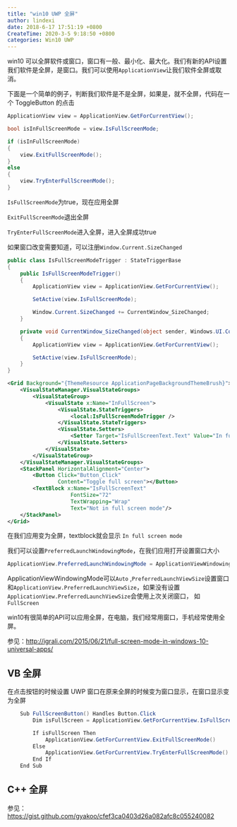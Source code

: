 ```yaml
---
title: "win10 UWP 全屏"
author: lindexi
date: 2018-6-17 17:51:19 +0800
CreateTime: 2020-3-5 9:18:50 +0800
categories: Win10 UWP
---
```


win10 可以全屏软件或窗口，窗口有一般、最小化、最大化。我们有新的API设置我们软件是全屏，是窗口。我们可以使用`ApplicationView`让我们软件全屏或取消。

<!--more-->



<div id="toc"></div>

下面是一个简单的例子，判断我们软件是不是全屏，如果是，就不全屏，代码在一个 ToggleButton 的点击

```csharp
ApplicationView view = ApplicationView.GetForCurrentView();

bool isInFullScreenMode = view.IsFullScreenMode;

if (isInFullScreenMode)  
{
    view.ExitFullScreenMode();
}
else  
{
    view.TryEnterFullScreenMode();
}
```

`IsFullScreenMode`为true，现在应用全屏

`ExitFullScreenMode`退出全屏

`TryEnterFullScreenMode`进入全屏，进入全屏成功true

如果窗口改变需要知道，可以注册`Window.Current.SizeChanged`

```csharp
public class IsFullScreenModeTrigger : StateTriggerBase  
{
    public IsFullScreenModeTrigger()
    {
        ApplicationView view = ApplicationView.GetForCurrentView();

        SetActive(view.IsFullScreenMode);

        Window.Current.SizeChanged += CurrentWindow_SizeChanged;
    }

    private void CurrentWindow_SizeChanged(object sender, Windows.UI.Core.WindowSizeChangedEventArgs e)
    {
        ApplicationView view = ApplicationView.GetForCurrentView();

        SetActive(view.IsFullScreenMode);
    }
}

```



```xml
<Grid Background="{ThemeResource ApplicationPageBackgroundThemeBrush}">  
    <VisualStateManager.VisualStateGroups>
        <VisualStateGroup>
            <VisualState x:Name="InFullScreen">
                <VisualState.StateTriggers>
                    <local:IsFullScreenModeTrigger />
                </VisualState.StateTriggers>
                <VisualState.Setters>
                    <Setter Target="IsFullScreenText.Text" Value="In full screen mode" />
                </VisualState.Setters>
            </VisualState>
        </VisualStateGroup>
    </VisualStateManager.VisualStateGroups>
    <StackPanel HorizontalAlignment="Center">
        <Button Click="Button_Click" 
                Content="Toggle full screen"></Button>
        <TextBlock x:Name="IsFullScreenText" 
                    FontSize="72" 
                    TextWrapping="Wrap" 
                    Text="Not in full screen mode"/>
    </StackPanel>
</Grid>  
```

在我们应用变为全屏，textblock就会显示 `In full screen mode`

我们可以设置`PreferredLaunchWindowingMode`，在我们应用打开设置窗口大小

```csharp
ApplicationView.PreferredLaunchWindowingMode = ApplicationViewWindowingMode.FullScreen;
```

ApplicationViewWindowingMode可以`Auto` ,`PreferredLaunchViewSize`设置窗口和`ApplicationView.PreferredLaunchViewSize`，如果没有设置`ApplicationView.PreferredLaunchViewSize`会使用上次关闭窗口， 如`FullScreen`

win10有很简单的API可以应用全屏，在电脑，我们经常用窗口，手机经常使用全屏。

参见：http://igrali.com/2015/06/21/full-screen-mode-in-windows-10-universal-apps/

<!-- 对于窗口大小，参见：win10_uwp_she_zhi_qi_dong_chuang_kou_da_xiao_huo_q.md -->

## VB 全屏

在点击按钮的时候设置 UWP 窗口在原来全屏的时候变为窗口显示，在窗口显示变为全屏

```csharp
    Sub FullScreenButton() Handles Button.Click
        Dim isFullScreen = ApplicationView.GetForCurrentView.IsFullScreenMode

        If isFullScreen Then
            ApplicationView.GetForCurrentView.ExitFullScreenMode()
        Else
            ApplicationView.GetForCurrentView.TryEnterFullScreenMode()
        End If
    End Sub
```


## C++ 全屏

<script src="https://gist.github.com/gyakoo/cfef3ca0403d26a082afc8c055240082.js"></script>

参见：https://gist.github.com/gyakoo/cfef3ca0403d26a082afc8c055240082



